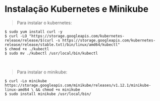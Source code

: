 # Instalação Kubernetes e Minikube #

> Para instalar o kubernetes:

````
$ sudo yum install curl -y
$ curl -LO "https://storage.googleapis.com/kubernetes-release/release/$(curl -s https://storage.googleapis.com/kubernetes-release/release/stable.txt)/bin/linux/amd64/kubectl"
$ chmod +x ./kubectl
$ sudo mv ./kubectl /usr/local/bin/kubectl
````
<br>

> Para instalar o minikube:

````
$ curl -Lo minikube https://storage.googleapis.com/minikube/releases/v1.12.1/minikube-linux-amd64 \ && chmod +x minikube
$ sudo install minikube /usr/local/bin/
````
<br>
